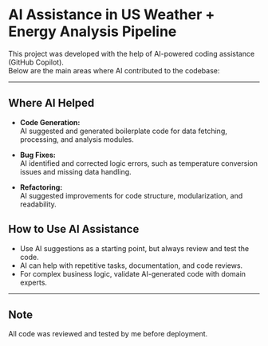 # AI Assistance in US Weather + Energy Analysis Pipeline

This project was developed with the help of AI-powered coding assistance (GitHub Copilot).  
Below are the main areas where AI contributed to the codebase:

---

## Where AI Helped

- **Code Generation:**  
  AI suggested and generated boilerplate code for data fetching, processing, and analysis modules.

- **Bug Fixes:**  
  AI identified and corrected logic errors, such as temperature conversion issues and missing data handling.


- **Refactoring:**  
  AI suggested improvements for code structure, modularization, and readability.



## How to Use AI Assistance

- Use AI suggestions as a starting point, but always review and test the code.
- AI can help with repetitive tasks, documentation, and code reviews.
- For complex business logic, validate AI-generated code with domain experts.

---

## Note

All code was reviewed and tested by me before deployment.

